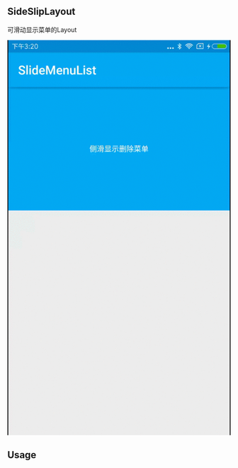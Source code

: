 ## SideSlipLayout

可滑动显示菜单的Layout

![](https://github.com/yeshu-cn/SideSlipLayout/blob/master/demo.gif)

## Usage

